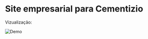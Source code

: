 # Site empresarial para Cementizio

Vizualização:

![Demo](https://img001.prntscr.com/file/img001/YH9MFrAvRhqjia97cukutQ.png)
